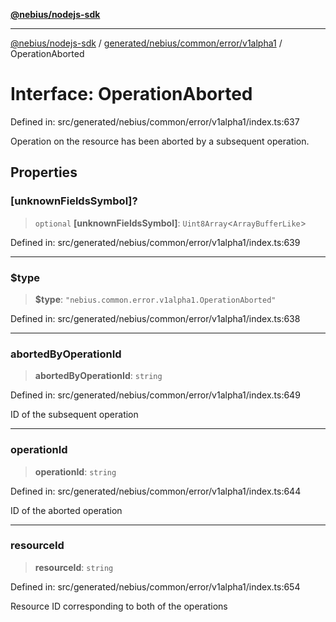 [**@nebius/nodejs-sdk**](../../../../../../README.md)

---

[@nebius/nodejs-sdk](../../../../../../README.md) / [generated/nebius/common/error/v1alpha1](../README.md) / OperationAborted

# Interface: OperationAborted

Defined in: src/generated/nebius/common/error/v1alpha1/index.ts:637

Operation on the resource has been aborted by a subsequent operation.

## Properties

### \[unknownFieldsSymbol\]?

> `optional` **\[unknownFieldsSymbol\]**: `Uint8Array`\<`ArrayBufferLike`\>

Defined in: src/generated/nebius/common/error/v1alpha1/index.ts:639

---

### $type

> **$type**: `"nebius.common.error.v1alpha1.OperationAborted"`

Defined in: src/generated/nebius/common/error/v1alpha1/index.ts:638

---

### abortedByOperationId

> **abortedByOperationId**: `string`

Defined in: src/generated/nebius/common/error/v1alpha1/index.ts:649

ID of the subsequent operation

---

### operationId

> **operationId**: `string`

Defined in: src/generated/nebius/common/error/v1alpha1/index.ts:644

ID of the aborted operation

---

### resourceId

> **resourceId**: `string`

Defined in: src/generated/nebius/common/error/v1alpha1/index.ts:654

Resource ID corresponding to both of the operations
